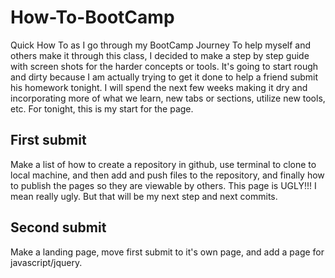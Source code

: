 # How-To-BootCamp
Quick How To as I go through my BootCamp Journey
To help myself and others make it through this class, I decided to make a step by step guide with screen shots for the harder concepts or tools. It's going to start rough and dirty because I am actually trying to get it done to help a friend submit his homework tonight. I will spend the next few weeks making it dry and incorporating more of what we learn, new tabs or sections, utilize new tools, etc. For tonight, this is my start for the page. 

## First submit
Make a list of how to create a repository in github, use terminal to clone to local machine, and then add and push files to the repository, and finally how to publish the pages so they are viewable by others. This page is UGLY!!! I mean really ugly. But that will be my next step and next commits.

## Second submit
Make a landing page, move first submit to it's own page, and add a page for javascript/jquery.


